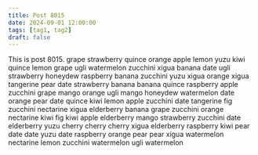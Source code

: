 ```yaml
---
title: Post 8015
date: 2024-09-01 12:00:00
tags: [tag1, tag2]
draft: false
---
```

This is post 8015.
grape
strawberry
quince
orange
apple
lemon
yuzu
kiwi
quince
lemon
grape
ugli
watermelon
zucchini
xigua
banana
date
ugli
strawberry
honeydew
raspberry
banana
zucchini
yuzu
xigua
orange
xigua
tangerine
pear
date
strawberry
banana
banana
quince
raspberry
apple
zucchini
grape
mango
orange
ugli
mango
honeydew
watermelon
date
orange
pear
date
quince
kiwi
lemon
apple
zucchini
date
tangerine
fig
zucchini
nectarine
xigua
elderberry
banana
grape
zucchini
orange
nectarine
kiwi
fig
kiwi
apple
elderberry
mango
strawberry
zucchini
date
elderberry
yuzu
cherry
cherry
cherry
xigua
elderberry
raspberry
kiwi
pear
date
date
yuzu
date
raspberry
orange
pear
pear
xigua
watermelon
nectarine
lemon
zucchini
watermelon
ugli
watermelon
